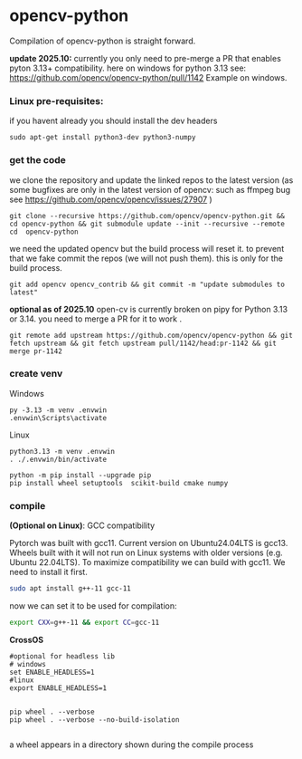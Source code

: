 
# opencv-python

Compilation of opencv-python is straight forward. 

**update 2025.10:**
currently you only need to pre-merge a PR that enables pyton 3.13+ compatibility. here on windows for python 3.13
see: https://github.com/opencv/opencv-python/pull/1142
Example on windows.


### Linux pre-requisites:
if you havent already you should install the dev headers
```
sudo apt-get install python3-dev python3-numpy
```

### get the code
we clone the repository and update the linked repos to the latest version (as some bugfixes are only in the latest version of opencv: such as ffmpeg bug see https://github.com/opencv/opencv/issues/27907 )
```
git clone --recursive https://github.com/opencv/opencv-python.git && cd opencv-python && git submodule update --init --recursive --remote
cd  opencv-python
```

we need the updated opencv but the build process will reset it. to prevent that we fake commit the repos (we will not push them). this is only for the build process.

```
git add opencv opencv_contrib && git commit -m "update submodules to latest"
```
**optional as of 2025.10**
open-cv is currently broken on pipy for Python 3.13 or 3.14. you need to merge a PR for it to work .
```
git remote add upstream https://github.com/opencv/opencv-python && git fetch upstream && git fetch upstream pull/1142/head:pr-1142 && git merge pr-1142 
```


### create venv
Windows
```
py -3.13 -m venv .envwin 
.envwin\Scripts\activate
```

Linux
```
python3.13 -m venv .envwin 
. ./.envwin/bin/activate
```

```
python -m pip install --upgrade pip
pip install wheel setuptools  scikit-build cmake numpy
```
### compile

**(Optional on Linux)**: GCC compatibility

Pytorch was built with gcc11. Current version on Ubuntu24.04LTS is gcc13. Wheels built with it will not run on Linux systems with older versions (e.g. Ubuntu 22.04LTS). To maximize compatibility we can build with gcc11. We need to install it first.

```bash
sudo apt install g++-11 gcc-11
```
now we  can set it to be used for compilation:
```bash
export CXX=g++-11 && export CC=gcc-11
```


**CrossOS**

```
#optional for headless lib
# windows
set ENABLE_HEADLESS=1
#linux
export ENABLE_HEADLESS=1


pip wheel . --verbose
pip wheel . --verbose --no-build-isolation 


```

a wheel appears in a directory shown during the compile process



